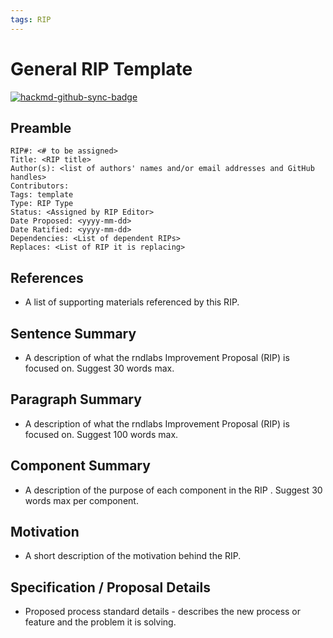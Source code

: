 ```yaml
---
tags: RIP
---
```


General RIP Template
===


[![hackmd-github-sync-badge](https://hackmd.io/QFRkGGclQiulBxE0Ly9zJA/badge)](https://hackmd.io/QFRkGGclQiulBxE0Ly9zJA)


## Preamble
```
RIP#: <# to be assigned>
Title: <RIP title>
Author(s): <list of authors' names and/or email addresses and GitHub handles>
Contributors:
Tags: template
Type: RIP Type
Status: <Assigned by RIP Editor>
Date Proposed: <yyyy-mm-dd>
Date Ratified: <yyyy-mm-dd>
Dependencies: <List of dependent RIPs>
Replaces: <List of RIP it is replacing>
```
## References

- A list of supporting materials referenced by this RIP.

## Sentence Summary

- A description of what the rndlabs Improvement Proposal (RIP) is focused on. Suggest 30 words max.

## Paragraph Summary

- A description of what the rndlabs Improvement Proposal (RIP) is focused on. Suggest 100 words max.

## Component Summary

- A description of the purpose of each component in the RIP . Suggest 30 words max per component.

## Motivation

- A short description of the motivation behind the RIP. 

## Specification / Proposal Details

- Proposed process standard details - describes the new process or feature and the problem it is solving.